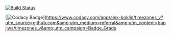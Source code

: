 [![Build Status](https://travis-ci.org/bapjiws/timezones_v.svg?branch=master)](https://travis-ci.org/bapjiws/timezones_v)

[![Codacy Badge](https://api.codacy.com/project/badge/Grade/262109c2f06e40858c881f30a1c691ac)](https://www.codacy.com/app/alex-boklin/timezones_v?utm_source=github.com&amp;utm_medium=referral&amp;utm_content=bapjiws/timezones_v&amp;utm_campaign=Badge_Grade
